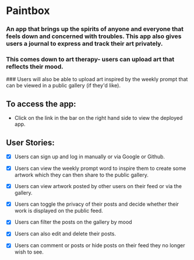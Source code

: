 # Paintbox
### An app that brings up the spirits of anyone and everyone that feels down and concerned with troubles. This app also gives users a journal to express and track their art privately.
### This comes down to art therapy- users can upload art that reflects their mood. 
### Users will also be able to upload art inspired by the weekly prompt that can be viewed in a public gallery (if they'd like).

## To access the app:
- Click on the link in the bar on the right hand side to view the deployed app.

## User Stories:
- [x] Users can sign up and log in manually or via Google or Github.
- [x] Users can view the weekly prompt word to inspire them to create some artwork which they can then share to the public gallery.
- [x] Users can view artwork posted by other users on their feed or via the gallery.
- [x] Users can toggle the privacy of their posts and decide whether their work is displayed on the public feed.
- [x] Users can filter the posts on the gallery by mood
- [x] Users can also edit and delete their posts.
- [x] Users can comment or posts or hide posts on their feed they no longer wish to see.






